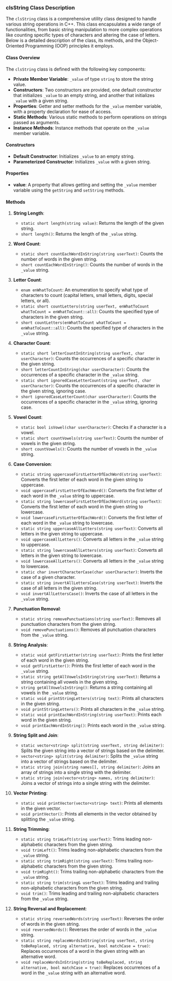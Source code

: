 ### clsString Class Description
The `clsString` class is a comprehensive utility class designed to handle various string operations in C++. This class encapsulates a wide range of functionalities, from basic string manipulation to more complex operations like counting specific types of characters and altering the case of letters. Below is a detailed description of the class, its methods, and the Object-Oriented Programming (OOP) principles it employs.

#### Class Overview
The `clsString` class is defined with the following key components:
- **Private Member Variable**: `_value` of type `string` to store the string value.
- **Constructors**: Two constructors are provided, one default constructor that initializes `_value` to an empty string, and another that initializes `_value` with a given string.
- **Properties**: Getter and setter methods for the `_value` member variable, with a property declaration for ease of access.
- **Static Methods**: Various static methods to perform operations on strings passed as arguments.
- **Instance Methods**: Instance methods that operate on the `_value` member variable.

#### Constructors
- **Default Constructor**: Initializes `_value` to an empty string.
- **Parameterized Constructor**: Initializes `_value` with a given string.

#### Properties
- **value**: A property that allows getting and setting the `_value` member variable using the `getString` and `setString` methods.

#### Methods
1. **String Length**:
   - `static short length(string value)`: Returns the length of the given string.
   - `short length()`: Returns the length of the `_value` string.

2. **Word Count**:
   - `static short countEachWordInString(string userText)`: Counts the number of words in the given string.
   - `short countEachWordInString()`: Counts the number of words in the `_value` string.

3. **Letter Count**:
   - `enum enWhatToCount`: An enumeration to specify what type of characters to count (capital letters, small letters, digits, special letters, or all).
   - `static short countLetters(string userText, enWhatToCount whatToCount = enWhatToCount::all)`: Counts the specified type of characters in the given string.
   - `short countLetters(enWhatToCount whatToCount = enWhatToCount::all)`: Counts the specified type of characters in the `_value` string.

4. **Character Count**:
   - `static short letterCountInString(string userText, char userCharacter)`: Counts the occurrences of a specific character in the given string.
   - `short letterCountInString(char userCharacter)`: Counts the occurrences of a specific character in the `_value` string.
   - `static short ignoredCaseLetterCount(string userText, char userCharacter)`: Counts the occurrences of a specific character in the given string, ignoring case.
   - `short ignoredCaseLetterCount(char userCharacter)`: Counts the occurrences of a specific character in the `_value` string, ignoring case.

5. **Vowel Count**:
   - `static bool isVowel(char userCharacter)`: Checks if a character is a vowel.
   - `static short countVowels(string userText)`: Counts the number of vowels in the given string.
   - `short countVowels()`: Counts the number of vowels in the `_value` string.

6. **Case Conversion**:
   - `static string uppercaseFirstLetterOfEachWord(string userText)`: Converts the first letter of each word in the given string to uppercase.
   - `void uppercaseFirstLetterOfEachWord()`: Converts the first letter of each word in the `_value` string to uppercase.
   - `static string lowercaseFirstLetterOfEachWord(string userText)`: Converts the first letter of each word in the given string to lowercase.
   - `void lowercaseFirstLetterOfEachWord()`: Converts the first letter of each word in the `_value` string to lowercase.
   - `static string uppercaseAllLetters(string userText)`: Converts all letters in the given string to uppercase.
   - `void uppercaseAllLetters()`: Converts all letters in the `_value` string to uppercase.
   - `static string lowercaseAllLetters(string userText)`: Converts all letters in the given string to lowercase.
   - `void lowercaseAllLetters()`: Converts all letters in the `_value` string to lowercase.
   - `static char invertCharacterCase(char userCharacter)`: Inverts the case of a given character.
   - `static string invertAllLettersCase(string userText)`: Inverts the case of all letters in the given string.
   - `void invertAllLettersCase()`: Inverts the case of all letters in the `_value` string.

7. **Punctuation Removal**:
   - `static string removePunctuations(string userText)`: Removes all punctuation characters from the given string.
   - `void removePunctuations()`: Removes all punctuation characters from the `_value` string.

8. **String Analysis**:
   - `static void getFirstLetter(string userText)`: Prints the first letter of each word in the given string.
   - `void getFirstLetter()`: Prints the first letter of each word in the `_value` string.
   - `static string getAllVowelsInString(string userText)`: Returns a string containing all vowels in the given string.
   - `string getAllVowelsInString()`: Returns a string containing all vowels in the `_value` string.
   - `static void printStringLetters(string text)`: Prints all characters in the given string.
   - `void printStringLetters()`: Prints all characters in the `_value` string.
   - `static void printEachWordInString(string userText)`: Prints each word in the given string.
   - `void printEachWordInString()`: Prints each word in the `_value` string.

9. **String Split and Join**:
   - `static vector<string> split(string userText, string delimiter)`: Splits the given string into a vector of strings based on the delimiter.
   - `vector<string> split(string delimiter)`: Splits the `_value` string into a vector of strings based on the delimiter.
   - `static string join(string names[], string delimiter)`: Joins an array of strings into a single string with the delimiter.
   - `static string join(vector<string> names, string delimiter)`: Joins a vector of strings into a single string with the delimiter.

10. **Vector Printing**:
    - `static void printVector(vector<string> text)`: Prints all elements in the given vector.
    - `void printVector()`: Prints all elements in the vector obtained by splitting the `_value` string.

11. **String Trimming**:
    - `static string trimLeft(string userText)`: Trims leading non-alphabetic characters from the given string.
    - `void trimLeft()`: Trims leading non-alphabetic characters from the `_value` string.
    - `static string trimRight(string userText)`: Trims trailing non-alphabetic characters from the given string.
    - `void trimRight()`: Trims trailing non-alphabetic characters from the `_value` string.
    - `static string trim(string& userText)`: Trims leading and trailing non-alphabetic characters from the given string.
    - `void trim()`: Trims leading and trailing non-alphabetic characters from the `_value` string.

12. **String Reversal and Replacement**:
    - `static string reversedWords(string userText)`: Reverses the order of words in the given string.
    - `void reversedWords()`: Reverses the order of words in the `_value` string.
    - `static string replaceWordsInString(string userText, string toBeReplaced, string alternative, bool matchCase = true)`: Replaces occurrences of a word in the given string with an alternative word.
    - `void replaceWordsInString(string toBeReplaced, string alternative, bool matchCase = true)`: Replaces occurrences of a word in the `_value` string with an alternative word.
